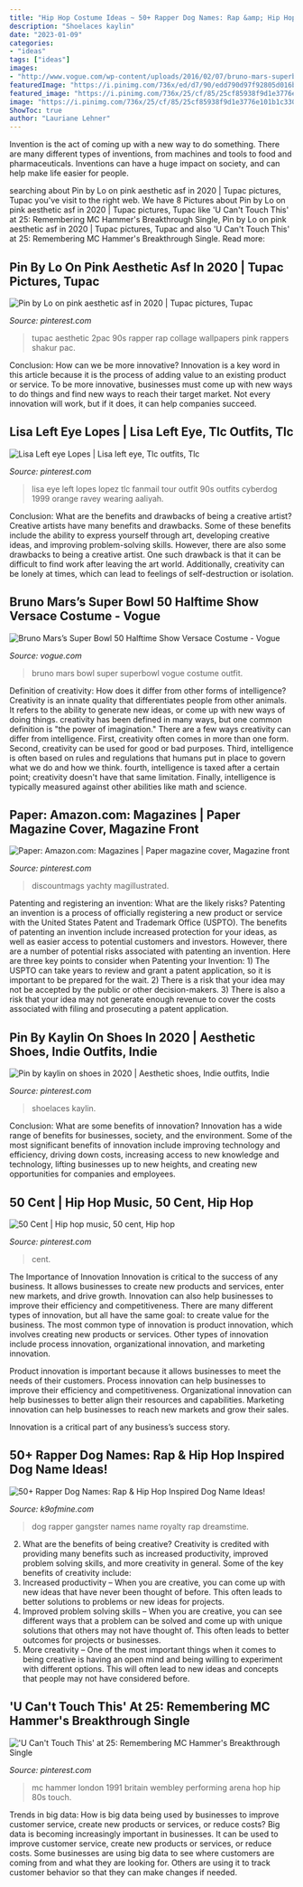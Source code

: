 ```yaml
---
title: "Hip Hop Costume Ideas ~ 50+ Rapper Dog Names: Rap &amp; Hip Hop Inspired Dog Name Ideas!"
description: "Shoelaces kaylin"
date: "2023-01-09"
categories:
- "ideas"
tags: ["ideas"]
images:
- "http://www.vogue.com/wp-content/uploads/2016/02/07/bruno-mars-superbowl.jpg"
featuredImage: "https://i.pinimg.com/736x/ed/d7/90/edd790d97f92805d016bb5c20968158c--international-dance-motown.jpg"
featured_image: "https://i.pinimg.com/736x/25/cf/85/25cf85938f9d1e3776e101b1c330440b.jpg"
image: "https://i.pinimg.com/736x/25/cf/85/25cf85938f9d1e3776e101b1c330440b.jpg"
ShowToc: true
author: "Lauriane Lehner"
---
```



Invention is the act of coming up with a new way to do something. There are many different types of inventions, from machines and tools to food and pharmaceuticals. Inventions can have a huge impact on society, and can help make life easier for people.

	

		
searching about Pin by Lo on pink aesthetic asf in 2020 | Tupac pictures, Tupac you've visit to the right web. We have 8 Pictures about Pin by Lo on pink aesthetic asf in 2020 | Tupac pictures, Tupac like &#039;U Can&#039;t Touch This&#039; at 25: Remembering MC Hammer&#039;s Breakthrough Single, Pin by Lo on pink aesthetic asf in 2020 | Tupac pictures, Tupac and also &#039;U Can&#039;t Touch This&#039; at 25: Remembering MC Hammer&#039;s Breakthrough Single. Read more:
		
    
## Pin By Lo On Pink Aesthetic Asf In 2020 | Tupac Pictures, Tupac

<img loading=lazy src="https://i.pinimg.com/736x/c3/d1/83/c3d183cdb833f23ab529acba7d0abf81.jpg" onerror="this.onerror=null;this.src='https://tse1.mm.bing.net/th?id=OIP.wY0-vB7K6q0G6vmDVNLBpAHaLk&amp;pid=15.1';" alt="Pin by Lo on pink aesthetic asf in 2020 | Tupac pictures, Tupac">

_Source: pinterest.com_

>tupac aesthetic 2pac 90s rapper rap collage wallpapers pink rappers shakur pac. 

	

Conclusion: How can we be more innovative?
Innovation is a key word in this article because it is the process of adding value to an existing product or service. To be more innovative, businesses must come up with new ways to do things and find new ways to reach their target market. Not every innovation will work, but if it does, it can help companies succeed.

    
## Lisa Left Eye Lopes | Lisa Left Eye, Tlc Outfits, Tlc

<img loading=lazy src="https://i.pinimg.com/736x/93/59/36/9359360411e1c977e9242a9a895aed4b--lisa-left-eye-aaliyah.jpg" onerror="this.onerror=null;this.src='https://tse2.mm.bing.net/th?id=OIP.Xgmb2k8cz7K7P5ce1sFC8QAAAA&amp;pid=15.1';" alt="Lisa Left eye Lopes | Lisa left eye, Tlc outfits, Tlc">

_Source: pinterest.com_

>lisa eye left lopes lopez tlc fanmail tour outfit 90s outfits cyberdog 1999 orange ravey wearing aaliyah. 

	

Conclusion: What are the benefits and drawbacks of being a creative artist?
Creative artists have many benefits and drawbacks. Some of these benefits include the ability to express yourself through art, developing creative ideas, and improving problem-solving skills. However, there are also some drawbacks to being a creative artist. One such drawback is that it can be difficult to find work after leaving the art world. Additionally, creativity can be lonely at times, which can lead to feelings of self-destruction or isolation.

    
## Bruno Mars’s Super Bowl 50 Halftime Show Versace Costume - Vogue

<img loading=lazy src="http://www.vogue.com/wp-content/uploads/2016/02/07/bruno-mars-superbowl.jpg" onerror="this.onerror=null;this.src='https://tse2.mm.bing.net/th?id=OIP.0VJfbmNFXUq8omSKmeIhpwHaLH&amp;pid=15.1';" alt="Bruno Mars’s Super Bowl 50 Halftime Show Versace Costume - Vogue">

_Source: vogue.com_

>bruno mars bowl super superbowl vogue costume outfit. 

	

Definition of creativity: How does it differ from other forms of intelligence?
Creativity is an innate quality that differentiates people from other animals. It refers to the ability to generate new ideas, or come up with new ways of doing things. creativity has been defined in many ways, but one common definition is "the power of imagination." There are a few ways creativity can differ from intelligence. First, creativity often comes in more than one form. Second, creativity can be used for good or bad purposes. Third, intelligence is often based on rules and regulations that humans put in place to govern what we do and how we think. fourth, intelligence is taxed after a certain point; creativity doesn't have that same limitation. Finally, intelligence is typically measured against other abilities like math and science.

    
## Paper: Amazon.com: Magazines | Paper Magazine Cover, Magazine Front

<img loading=lazy src="https://i.pinimg.com/736x/25/cf/85/25cf85938f9d1e3776e101b1c330440b.jpg" onerror="this.onerror=null;this.src='https://tse3.mm.bing.net/th?id=OIP.NQpFcCCNC4gMMtkvEgSZDQHaJ7&amp;pid=15.1';" alt="Paper: Amazon.com: Magazines | Paper magazine cover, Magazine front">

_Source: pinterest.com_

>discountmags yachty magillustrated. 

	

Patenting and registering an invention: What are the likely risks?
Patenting an invention is a process of officially registering a new product or service with the United States Patent and Trademark Office (USPTO). The benefits of patenting an invention include increased protection for your ideas, as well as easier access to potential customers and investors. However, there are a number of potential risks associated with patenting an invention. Here are three key points to consider when Patenting your Invention: 1) The USPTO can take years to review and grant a patent application, so it is important to be prepared for the wait. 2) There is a risk that your idea may not be accepted by the public or other decision-makers. 3) There is also a risk that your idea may not generate enough revenue to cover the costs associated with filing and prosecuting a patent application.

    
## Pin By Kaylin On Shoes In 2020 | Aesthetic Shoes, Indie Outfits, Indie

<img loading=lazy src="https://i.pinimg.com/736x/b7/28/56/b72856dad5a0f4ef84780002922e859c.jpg" onerror="this.onerror=null;this.src='https://tse2.mm.bing.net/th?id=OIP.B6B3kaAlvWuGO9tiYSqvaAHaJ3&amp;pid=15.1';" alt="Pin by kaylin on shoes in 2020 | Aesthetic shoes, Indie outfits, Indie">

_Source: pinterest.com_

>shoelaces kaylin. 

	

Conclusion: What are some benefits of innovation?
Innovation has a wide range of benefits for businesses, society, and the environment. Some of the most significant benefits of innovation include improving technology and efficiency, driving down costs, increasing access to new knowledge and technology, lifting businesses up to new heights, and creating new opportunities for companies and employees.

    
## 50 Cent | Hip Hop Music, 50 Cent, Hip Hop

<img loading=lazy src="https://i.pinimg.com/736x/9a/c6/4a/9ac64a348e16ba5e877bd9ee449a41b1---cent.jpg" onerror="this.onerror=null;this.src='https://tse1.mm.bing.net/th?id=OIP.2K-Mx6tHOzKdLnz-8X6QOAHaIe&amp;pid=15.1';" alt="50 Cent | Hip hop music, 50 cent, Hip hop">

_Source: pinterest.com_

>cent. 

	

The Importance of Innovation
Innovation is critical to the success of any business. It allows businesses to create new products and services, enter new markets, and drive growth. Innovation can also help businesses to improve their efficiency and competitiveness.
There are many different types of innovation, but all have the same goal: to create value for the business. The most common type of innovation is product innovation, which involves creating new products or services. Other types of innovation include process innovation, organizational innovation, and marketing innovation.

Product innovation is important because it allows businesses to meet the needs of their customers. Process innovation can help businesses to improve their efficiency and competitiveness. Organizational innovation can help businesses to better align their resources and capabilities. Marketing innovation can help businesses to reach new markets and grow their sales.

Innovation is a critical part of any business’s success story.

    
## 50+ Rapper Dog Names: Rap &amp; Hip Hop Inspired Dog Name Ideas!

<img loading=lazy src="https://www.k9ofmine.com/wp-content/uploads/2018/12/rapper-dog-names-1.jpg" onerror="this.onerror=null;this.src='https://tse4.mm.bing.net/th?id=OIP.KCnbVQrVD6PYo2QcdWd7hAHaE6&amp;pid=15.1';" alt="50+ Rapper Dog Names: Rap &amp; Hip Hop Inspired Dog Name Ideas!">

_Source: k9ofmine.com_

>dog rapper gangster names name royalty rap dreamstime. 

	

2. What are the benefits of being creative?
Creativity is credited with providing many benefits such as increased productivity, improved problem solving skills, and more creativity in general. Some of the key benefits of creativity include: 
1. Increased productivity – When you are creative, you can come up with new ideas that have never been thought of before. This often leads to better solutions to problems or new ideas for projects. 
2. Improved problem solving skills – When you are creative, you can see different ways that a problem can be solved and come up with unique solutions that others may not have thought of. This often leads to better outcomes for projects or businesses. 
3. More creativity – One of the most important things when it comes to being creative is having an open mind and being willing to experiment with different options. This will often lead to new ideas and concepts that people may not have considered before.

    
## &#039;U Can&#039;t Touch This&#039; At 25: Remembering MC Hammer&#039;s Breakthrough Single

<img loading=lazy src="https://i.pinimg.com/736x/ed/d7/90/edd790d97f92805d016bb5c20968158c--international-dance-motown.jpg" onerror="this.onerror=null;this.src='https://tse3.mm.bing.net/th?id=OIP.dcvCSdGpHz0cZYZl1b-sRwHaK_&amp;pid=15.1';" alt="&#039;U Can&#039;t Touch This&#039; at 25: Remembering MC Hammer&#039;s Breakthrough Single">

_Source: pinterest.com_

>mc hammer london 1991 britain wembley performing arena hop hip 80s touch. 

	

Trends in big data: How is big data being used by businesses to improve customer service, create new products or services, or reduce costs?
Big data is becoming increasingly important in businesses. It can be used to improve customer service, create new products or services, or reduce costs. Some businesses are using big data to see where customers are coming from and what they are looking for. Others are using it to track customer behavior so that they can make changes if needed.

